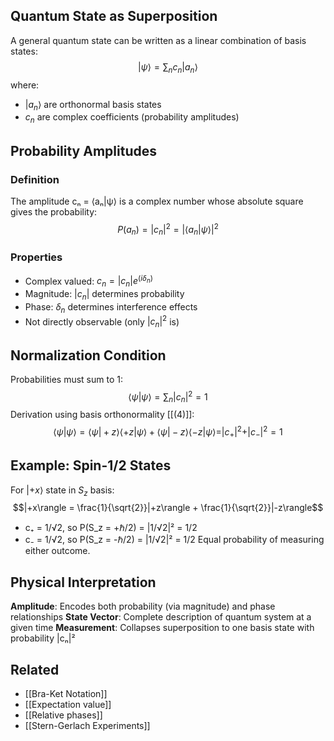 ## Quantum State as Superposition
A general quantum state can be written as a linear combination of basis states:
$$|\psi⟩ = \sum_n c_n |a_n⟩$$
where:
- $|a_n\rangle$ are orthonormal basis states
- $c_n$ are complex coefficients (probability amplitudes)
## Probability Amplitudes
### Definition
The amplitude cₙ = ⟨aₙ|ψ⟩ is a complex number whose absolute square gives the probability:
$$P(a_n) = |c_n|^2 = |\langle a_n|\psi\rangle|^2$$
### Properties
- Complex valued: $c_n = |c_n|e^{(iδ_n)}$
- Magnitude: |$c_n$| determines probability
- Phase: $δ_n$ determines interference effects
- Not directly observable (only $|c_n|^2$ is)
## Normalization Condition
Probabilities must sum to 1:
$$\langle\psi|\psi\rangle = \sum_n |c_n|^2 = 1$$
Derivation using basis orthonormality [[(4)]]:
$$\langle\psi|\psi\rangle = \langle\psi|+z\rangle\langle+z|\psi\rangle + \langle\psi|-z\rangle\langle-z|\psi\rangle = |c_+|^2 + |c_-|^2 = 1$$
## Example: Spin-1/2 States
For $|+x\rangle$ state in $S_z$ basis:
$$|+x\rangle = \frac{1}{\sqrt{2}}|+z\rangle + \frac{1}{\sqrt{2}}|-z\rangle$$
- c₊ = 1/√2, so P(S_z = +ℏ/2) = |1/√2|² = 1/2
- c₋ = 1/√2, so P(S_z = -ℏ/2) = |1/√2|² = 1/2
Equal probability of measuring either outcome.
## Physical Interpretation
**Amplitude**: Encodes both probability (via magnitude) and phase relationships
**State Vector**: Complete description of quantum system at a given time
**Measurement**: Collapses superposition to one basis state with probability |cₙ|²
## Related
- [[Bra-Ket Notation]]
- [[Expectation value]]
- [[Relative phases]]
- [[Stern-Gerlach Experiments]]